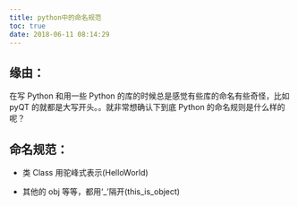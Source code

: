 ```yaml
---
title: python中的命名规范
toc: true
date: 2018-06-11 08:14:29
---
```

## 缘由：


在写 Python 和用一些 Python 的库的时候总是感觉有些库的命名有些奇怪，比如 pyQT 的就都是大写开头。。就非常想确认下到底 Python 的命名规则是什么样的呢？


## 命名规范：





















  * 类 Class 用驼峰式表示(HelloWorld)


  * 其他的 obj 等等，都用‘_’隔开(this_is_object)

